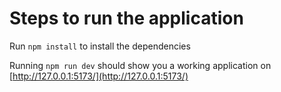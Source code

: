 # Steps to run the application

Run `npm install` to install the dependencies

Running `npm run dev` should show you a working application on [http://127.0.0.1:5173/](http://127.0.0.1:5173/)
